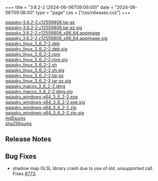 +++
title = "3.6.2-2 (2024-06-06T09:06:00)"
date = "2024-06-06T09:06:00"
type = "page"
css = ["css/releases.css"]
+++

<section class="download-links">

<div class="download-block">
<div class="package">
<a href="https://gaia.ari.uni-heidelberg.de/gaiasky/releases/3.6.2-2.c12559806/gaiasky-3.6.2-2.c12559806.tar.gz">gaiasky-3.6.2-2.c12559806.tar.gz</a>
</div>
<div class="signature">
<a href="https://gaia.ari.uni-heidelberg.de/gaiasky/releases/3.6.2-2.c12559806/gaiasky-3.6.2-2.c12559806.tar.gz.sig">gaiasky-3.6.2-2.c12559806.tar.gz.sig</a>
</div>
</div>
<div class="download-block">
<div class="package">
<a href="https://gaia.ari.uni-heidelberg.de/gaiasky/releases/3.6.2-2.c12559806/gaiasky_3.6.2-2.c12559806_x86_64.appimage">gaiasky_3.6.2-2.c12559806_x86_64.appimage</a>
</div>
<div class="signature">
<a href="https://gaia.ari.uni-heidelberg.de/gaiasky/releases/3.6.2-2.c12559806/gaiasky_3.6.2-2.c12559806_x86_64.appimage.sig">gaiasky_3.6.2-2.c12559806_x86_64.appimage.sig</a>
</div>
</div>
<div class="download-block">
<div class="package">
<a href="https://gaia.ari.uni-heidelberg.de/gaiasky/releases/3.6.2-2.c12559806/gaiasky_linux_3_6_2-2.deb">gaiasky_linux_3_6_2-2.deb</a>
</div>
<div class="signature">
<a href="https://gaia.ari.uni-heidelberg.de/gaiasky/releases/3.6.2-2.c12559806/gaiasky_linux_3_6_2-2.deb.sig">gaiasky_linux_3_6_2-2.deb.sig</a>
</div>
</div>
<div class="download-block">
<div class="package">
<a href="https://gaia.ari.uni-heidelberg.de/gaiasky/releases/3.6.2-2.c12559806/gaiasky_linux_3_6_2-2.rpm">gaiasky_linux_3_6_2-2.rpm</a>
</div>
<div class="signature">
<a href="https://gaia.ari.uni-heidelberg.de/gaiasky/releases/3.6.2-2.c12559806/gaiasky_linux_3_6_2-2.rpm.sig">gaiasky_linux_3_6_2-2.rpm.sig</a>
</div>
</div>
<div class="download-block">
<div class="package">
<a href="https://gaia.ari.uni-heidelberg.de/gaiasky/releases/3.6.2-2.c12559806/gaiasky_linux_3_6_2-2.sh">gaiasky_linux_3_6_2-2.sh</a>
</div>
<div class="signature">
<a href="https://gaia.ari.uni-heidelberg.de/gaiasky/releases/3.6.2-2.c12559806/gaiasky_linux_3_6_2-2.sh.sig">gaiasky_linux_3_6_2-2.sh.sig</a>
</div>
</div>
<div class="download-block">
<div class="package">
<a href="https://gaia.ari.uni-heidelberg.de/gaiasky/releases/3.6.2-2.c12559806/gaiasky_linux_3_6_2-2.tar.gz">gaiasky_linux_3_6_2-2.tar.gz</a>
</div>
<div class="signature">
<a href="https://gaia.ari.uni-heidelberg.de/gaiasky/releases/3.6.2-2.c12559806/gaiasky_linux_3_6_2-2.tar.gz.sig">gaiasky_linux_3_6_2-2.tar.gz.sig</a>
</div>
</div>
<div class="download-block">
<div class="package">
<a href="https://gaia.ari.uni-heidelberg.de/gaiasky/releases/3.6.2-2.c12559806/gaiasky_macos_3_6_2-2.dmg">gaiasky_macos_3_6_2-2.dmg</a>
</div>
<div class="signature">
<a href="https://gaia.ari.uni-heidelberg.de/gaiasky/releases/3.6.2-2.c12559806/gaiasky_macos_3_6_2-2.dmg.sig">gaiasky_macos_3_6_2-2.dmg.sig</a>
</div>
</div>
<div class="download-block">
<div class="package">
<a href="https://gaia.ari.uni-heidelberg.de/gaiasky/releases/3.6.2-2.c12559806/gaiasky_windows-x64_3_6_2-2.exe">gaiasky_windows-x64_3_6_2-2.exe</a>
</div>
<div class="signature">
<a href="https://gaia.ari.uni-heidelberg.de/gaiasky/releases/3.6.2-2.c12559806/gaiasky_windows-x64_3_6_2-2.exe.sig">gaiasky_windows-x64_3_6_2-2.exe.sig</a>
</div>
</div>
<div class="download-block">
<div class="package">
<a href="https://gaia.ari.uni-heidelberg.de/gaiasky/releases/3.6.2-2.c12559806/gaiasky_windows-x64_3_6_2-2.zip">gaiasky_windows-x64_3_6_2-2.zip</a>
</div>
<div class="signature">
<a href="https://gaia.ari.uni-heidelberg.de/gaiasky/releases/3.6.2-2.c12559806/gaiasky_windows-x64_3_6_2-2.zip.sig">gaiasky_windows-x64_3_6_2-2.zip.sig</a>
</div>
</div>
<div class="download-block">
<div class="package">
<a href="https://gaia.ari.uni-heidelberg.de/gaiasky/releases/3.6.2-2.c12559806/md5sums">md5sums</a>
</div>
</div>
<div class="download-block">
<div class="package">
<a href="https://gaia.ari.uni-heidelberg.de/gaiasky/releases/3.6.2-2.c12559806/sha256sums">sha256sums</a>
</div>
</div>


</section>

<section class="release-notes">

# Release Notes


## Bug Fixes
- shadow map GLSL library crash due to use of old, unsupported  call. Fixes [#773](https://codeberg.org/gaiasky/gaiasky/issues/773).

</section>